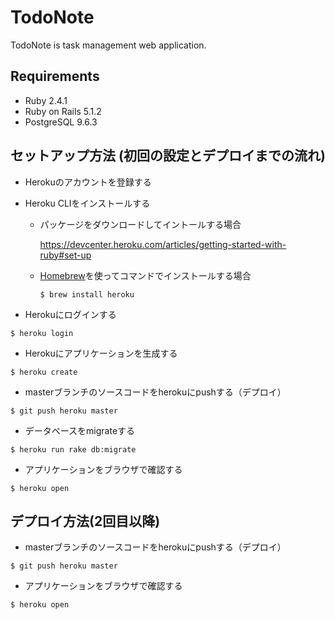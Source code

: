 # TodoNote
TodoNote is task management web application.

## Requirements

- Ruby 2.4.1
- Ruby on Rails 5.1.2
- PostgreSQL 9.6.3

## セットアップ方法 (初回の設定とデプロイまでの流れ)

- Herokuのアカウントを登録する
- Heroku CLIをインストールする

  - パッケージをダウンロードしてイントールする場合

    https://devcenter.heroku.com/articles/getting-started-with-ruby#set-up

  - [Homebrew](https://brew.sh/)を使ってコマンドでインストールする場合

    ```
    $ brew install heroku
    ```

- Herokuにログインする

```
$ heroku login
```

- Herokuにアプリケーションを生成する

```
$ heroku create
```

- masterブランチのソースコードをherokuにpushする（デプロイ）

```
$ git push heroku master
```

- データベースをmigrateする

```
$ heroku run rake db:migrate
```

- アプリケーションをブラウザで確認する

```
$ heroku open
```

## デプロイ方法(2回目以降)

- masterブランチのソースコードをherokuにpushする（デプロイ）

```
$ git push heroku master
```

- アプリケーションをブラウザで確認する

```
$ heroku open
```
